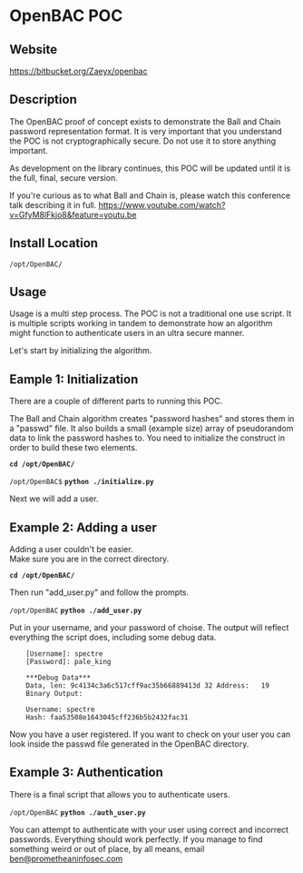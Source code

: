 
OpenBAC POC
=======

Website
-------

<https://bitbucket.org/Zaeyx/openbac>

Description
-----------

The OpenBAC proof of concept exists to demonstrate the Ball and Chain 
password representation format.  It is very important that you understand
the POC is not cryptographically secure.  Do not use it to store anything
important.

As development on the library continues, this POC will be updated until 
it is the full, final, secure version.

If you're curious as to what Ball and Chain is, please watch this conference
talk describing it in full. 
<https://www.youtube.com/watch?v=GfyM8lFkjo8&feature=youtu.be>


Install Location
----------------

`/opt/OpenBAC/`

Usage
-----

Usage is a multi step process.  The POC is not a traditional one
use script.  It is multiple scripts working in tandem to demonstrate
how an algorithm might function to authenticate users in an ultra secure
manner.

Let's start by initializing the algorithm.

Eample 1: Initialization
------------------------

There are a couple of different parts to running this POC.

The Ball and Chain algorithm creates "password hashes" and stores
them in a "passwd" file.  It also builds a small (example size) array
of pseudorandom data to link the password hashes to.  You need to
initialize the construct in order to build these two elements.

**`cd /opt/OpenBAC/`**

`/opt/OpenBAC$` **`python ./initialize.py`**

Next we will add a user.

Example 2: Adding a user
------------------------

Adding a user couldn't be easier.  
Make sure you are in the correct directory.

**`cd /opt/OpenBAC/`**

Then run "add_user.py" and follow the prompts.

`/opt/OpenBAC` **`python ./add_user.py`**

Put in your username, and your password of choise.  The output will 
reflect everything the script does, including some debug data. 

		[Username]: spectre
		[Password]: pale_king
		
		***Debug Data***
		Data, len: 9c4134c3a6c517cff9ac35b66889413d 32 Address:   19
		Binary Output: 
		
		Username: spectre
		Hash: faa53508e1643045cff236b5b2432fac31

Now you have a user registered.  If you want to check on your user
you can look inside the passwd file generated in the OpenBAC directory.

Example 3: Authentication
-------------------------

There is a final script that allows you to authenticate users.  

`/opt/OpenBAC` **`python ./auth_user.py`**

You can attempt to authenticate with your user using correct and incorrect
passwords.  Everything should work perfectly.  If you manage to find something
weird or out of place, by all means, email ben@prometheaninfosec.com

